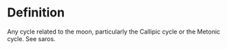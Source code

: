 # Definition

Any cycle related to the moon, particularly the Callipic cycle or the
Metonic cycle. See saros.
